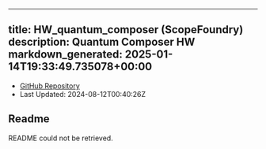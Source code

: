 
---
title: HW_quantum_composer (ScopeFoundry)
description: Quantum Composer HW
markdown_generated: 2025-01-14T19:33:49.735078+00:00
---
- [GitHub Repository](https://github.com/ScopeFoundry/HW_quantum_composer)
- Last Updated: 2024-08-12T00:40:26Z
## Readme
README could not be retrieved.
